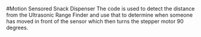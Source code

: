 #Motion Sensored Snack Dispenser
The code is used to detect the distance from the Ultrasonic Range Finder and use that to determine when someone has moved in front of the sensor which
then turns the stepper motor 90 degrees. 
